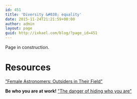 ```yaml
---
id: 451
title: 'Diversity &#038; equality'
date: 2015-11-24T21:21:59+00:00
author: admin
layout: page
guid: http://ixkael.com/blog/?page_id=451
---
```

Page in construction.

# Resources

["Female Astronomers: Outsiders in Their Field"](http://chronicle.com/article/Female-Astronomers-Outsiders/234298/?key=veg3Cx_ldF7Uq4Xr9nS8JaZWrfWMeGsyaIJdL71Qk0NFTFZBejh2aUpkRTNkS2NCd3h0TXVpR1V6ZjAzZHdmUTR3RkdaN25aUzd3)

**Be who you are at work!** ["The danger of hiding who you are"](http://www.ted.com/talks/morgana_bailey_the_danger_of_hiding_who_you_are)
